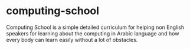 # computing-school
Computing School is a simple detailed curriculum for helping non English speakers for learning about the computing in Arabic language and how every body can learn easily without a lot of obstacles.
